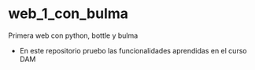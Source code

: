 # web_1_con_bulma
Primera web con python, bottle y bulma
- En este repositorio pruebo las funcionalidades aprendidas en el curso DAM 
